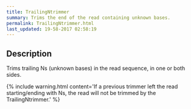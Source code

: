 ```yaml
---
title: TrailingNtrimmer
summary: Trims the end of the read containing unknown bases.
permalink: TrailingNtrimmer.html
last_updated: 19-58-2017 02:58:19
---
```


## Description

Trims trailing Ns (unknown bases) in the read sequence, in one or both sides.

{% include warning.html content='If a previous trimmer left the read starting/ending with Ns, the read will not
 be trimmed by the TrailingNtrimmer.' %}

